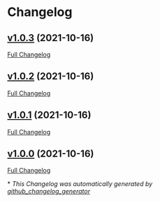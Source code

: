 # Changelog

## [v1.0.3](https://github.com/mr-pmillz/coinmon-go/tree/v1.0.3) (2021-10-16)

[Full Changelog](https://github.com/mr-pmillz/coinmon-go/compare/v1.0.2...v1.0.3)

## [v1.0.2](https://github.com/mr-pmillz/coinmon-go/tree/v1.0.2) (2021-10-16)

[Full Changelog](https://github.com/mr-pmillz/coinmon-go/compare/v1.0.1...v1.0.2)

## [v1.0.1](https://github.com/mr-pmillz/coinmon-go/tree/v1.0.1) (2021-10-16)

[Full Changelog](https://github.com/mr-pmillz/coinmon-go/compare/v1.0.0...v1.0.1)

## [v1.0.0](https://github.com/mr-pmillz/coinmon-go/tree/v1.0.0) (2021-10-16)

[Full Changelog](https://github.com/mr-pmillz/coinmon-go/compare/4b6321bbc25f3547288c9ddfc77fcc61375940c8...v1.0.0)



\* *This Changelog was automatically generated by [github_changelog_generator](https://github.com/github-changelog-generator/github-changelog-generator)*
